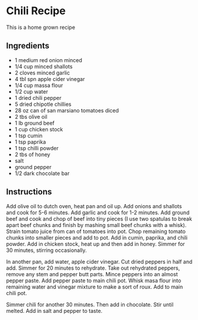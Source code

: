 # Chili Recipe

This is a home grown recipe

## Ingredients

* 1 medium red onion minced
* 1/4 cup minced shallots
* 2 cloves minced garlic
* 4 tbl spn apple cider vinegar
* 1/4 cup massa flour
* 1/2 cup water
* 1 dried chili pepper
* 5 dried chipotle chillies
* 28 oz can of san marsiano tomatoes diced
* 2 tbs olive oil
* 1 lb ground beef
* 1 cup chicken stock
* 1 tsp cumin
* 1 tsp paprika
* 1 tsp chilli powder
* 2 tbs of honey
* salt
* ground pepper
* 1/2 dark chocolate bar

## Instructions

Add olive oil to dutch oven, heat pan and oil up.  Add onions and shallots and cook for 5-6 minutes.  Add garlic and cook for 1-2 minutes.  Add ground beef and cook and chop of beef into tiny pieces (I use two spatulas to break apart beef chunks and finish by mashing small beef chunks with a whisk).  Strain tomato juice from can of tomatoes into pot.  Chop remaining tomato chunks into smaller pieces and add to pot.  Add in cumin, paprika, and chili powder.  Add in chicken stock, heat up and then add in honey.  Simmer for 30 minutes, stirring occasionally.

In another pan, add water, apple cider vinegar.  Cut dried peppers in half and add.  Simmer for 20 minutes to rehydrate.  Take out rehydrated peppers, remove any stem and pepper butt parts.  Mince peppers into an almost pepper paste.  Add pepper paste to main chili pot.   Whisk masa flour into remaining water and vinegar mixture to make a sort of roux.  Add to main chili pot.

Simmer chili for another 30 minutes.  Then add in chocolate.  Stir until melted.  Add in salt and pepper to taste.
